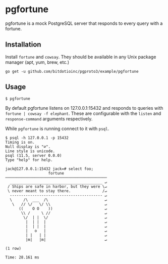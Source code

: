 # pgfortune

pgfortune is a mock PostgreSQL server that responds to every query with a fortune.

## Installation

Install `fortune` and `cowsay`. They should be available in any Unix package manager (apt, yum, brew, etc.)

```
go get -u github.com/bitdotioinc/pgproto3/example/pgfortune
```

## Usage

```
$ pgfortune
```

By default pgfortune listens on 127.0.0.1:15432 and responds to queries with `fortune | cowsay -f elephant`. These are
configurable with the `listen` and `response-command` arguments respectively.

While `pgfortune` is running connect to it with `psql`.

```
$ psql -h 127.0.0.1 -p 15432
Timing is on.
Null display is "∅".
Line style is unicode.
psql (11.5, server 0.0.0)
Type "help" for help.

jack@127.0.0.1:15432 jack=# select foo;
                   fortune
─────────────────────────────────────────────
  _________________________________________ ↵
 / Ships are safe in harbor, but they were \↵
 \ never meant to stay there.              /↵
  ----------------------------------------- ↵
  \     /\  ___  /\                         ↵
   \   // \/   \/ \\                        ↵
      ((    O O    ))                       ↵
       \\ /     \ //                        ↵
        \/  | |  \/                         ↵
         |  | |  |                          ↵
         |  | |  |                          ↵
         |   o   |                          ↵
         | |   | |                          ↵
         |m|   |m|                          ↵

(1 row)

Time: 28.161 ms
```
